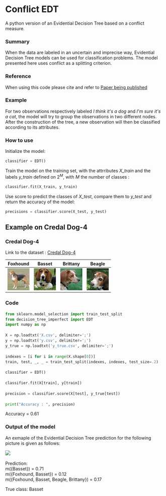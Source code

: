 # Conflict EDT

A python version of an Evidential Decision Tree based on a conflict measure.

### Summary

When the data are labeled in an uncertain and imprecise way, Evidential Decision Tree models can be used for classification problems.
The model presented here uses conflict as a splitting criterion.

### Reference

When using this code please cite and refer to [Paper being published](https://github.com/ArthurHoa/conflict_edt)

### Example

For two observations respectively labeled *I think it's a dog* and *I'm sure it's a cat*, the model will try to group the observations in two different nodes. After the construction of the tree, a new observation will then be classified according to its attributes.

### How to use

Initialize the model:

```python
classifier = EDT()
```

Train the model on the training set, with the attrributes *X_train* and the labels *y_train* defined on $2^M$, with *M* the number of classes :

```python
classifier.fit(X_train, y_train)
```

Use score to predict the classes of *X_test*, compare them to *y_test* and return the accuracy of the model:

```python
precisions = classifier.score(X_test, y_test)
```

## Example on Credal Dog-4

### Credal Dog-4

Link to the dataset : [Credal Dog-4](https://github.com/ArthurHoa/credal-datasets)

Foxhound | Basset | Brittany | Beagle
:--:|:--:|:--:|:--:
<img src="https://github.com/ArthurHoa/credal-datasets/blob/master/ressources/pictures/Foxhound.jpg?raw=true" width="70"> | <img src="https://github.com/ArthurHoa/credal-datasets/blob/master/ressources/pictures/Basset.jpg?raw=true" width="70"> | <img src="https://github.com/ArthurHoa/credal-datasets/blob/master/ressources/pictures/Brittany.jpg?raw=true" width="70"> |  <img src="https://github.com/ArthurHoa/credal-datasets/blob/master/ressources/pictures/Beagle.jpg?raw=true" width="70">  

### Code

```python
from sklearn.model_selection import train_test_split
from decision_tree_imperfect import EDT
import numpy as np

X = np.loadtxt('X.csv', delimiter=';')
y = np.loadtxt('y.csv', delimiter=';')
y_true = np.loadtxt('y_true.csv', delimiter=';')

indexes = [i for i in range(X.shape[0])]
train, test, _, _ = train_test_split(indexes, indexes, test_size=.2)

classifier = EDT()

classifier.fit(X[train], y[train])

precision = classifier.score(X[test], y_true[test])

print("Accuracy : ", precision)
```

Accuracy = 0.61

### Output of the model

An exmaple of the Evidential Decision Tree prediction for the following picture is given as follows:

<img src="https://www.dropbox.com/s/f67s7jwie1tnfs1/72.jpg?raw=true" width="150">  
  
Prediction:  
m({Basset}) = 0.71  
m({Foxhound, Basset}) = 0.12  
m({Foxhound, Basset, Beagle, Brittany}) = 0.17  
  
True class: Basset
